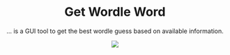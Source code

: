 <h1 align="center">Get Wordle Word</h1>

<div align="center">
 <p>... is a GUI tool to get the best wordle guess based on available information.</p>
  <a href="https://github.com/avighnac/get-wordle-word/releases">
    <img src="https://img.shields.io/github/v/release/avighnac/get-wordle-word?include_prereleases&label=Latest%20Release" />
</div>
